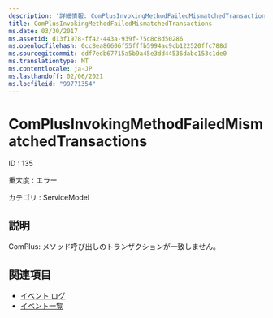 ```yaml
---
description: '詳細情報: ComPlusInvokingMethodFailedMismatchedTransactions'
title: ComPlusInvokingMethodFailedMismatchedTransactions
ms.date: 03/30/2017
ms.assetid: d13f1978-ff42-443a-939f-75c8c8d50286
ms.openlocfilehash: 0cc8ea86606f55fffb5994ac9cb122520ffc788d
ms.sourcegitcommit: ddf7edb67715a5b9a45e3dd44536dabc153c1de0
ms.translationtype: MT
ms.contentlocale: ja-JP
ms.lasthandoff: 02/06/2021
ms.locfileid: "99771354"
---
```

# <a name="complusinvokingmethodfailedmismatchedtransactions"></a>ComPlusInvokingMethodFailedMismatchedTransactions

ID : 135  
  
 重大度 : エラー  
  
 カテゴリ : ServiceModel  
  
## <a name="description"></a>説明  

 ComPlus: メソッド呼び出しのトランザクションが一致しません。  
  
## <a name="see-also"></a>関連項目

- [イベント ログ](index.md)
- [イベント一覧](events-general-reference.md)

